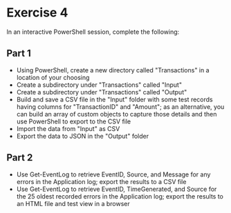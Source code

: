 # Exercise 4

In an interactive PowerShell session, complete the following:

## Part 1

* Using PowerShell, create a new directory called "Transactions" in a location of your choosing
* Create a subdirectory under "Transactions" called "Input"
* Create a subdirectory under "Transactions" called "Output"
* Build and save a CSV file in the "Input" folder with some test records having columns for "TransactionID" and "Amount"; as an alternative, you can build an array of custom objects to capture those details and then use PowerShell to export to the CSV file
* Import the data from "Input" as CSV
* Export the data to JSON in the "Output" folder

## Part 2

* Use Get-EventLog to retrieve EventID, Source, and Message for any errors in the Application log; export the results to a CSV file
* Use Get-EventLog to retrieve EventID, TimeGenerated, and Source for the 25 oldest recorded errors in the Application log; export the results to an HTML file and test view in a browser
